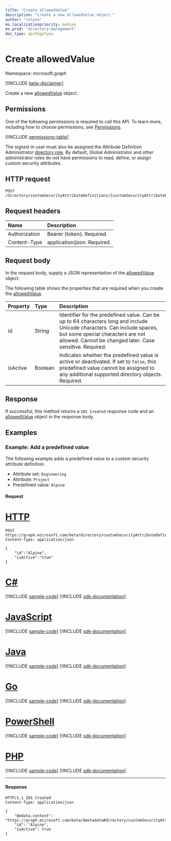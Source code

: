 ```yaml
---
title: "Create allowedValue"
description: "Create a new allowedValue object."
author: "rolyon"
ms.localizationpriority: medium
ms.prod: "directory-management"
doc_type: apiPageType
---
```


# Create allowedValue
Namespace: microsoft.graph

[!INCLUDE [beta-disclaimer](../../includes/beta-disclaimer.md)]

Create a new [allowedValue](../resources/allowedvalue.md) object.

## Permissions
One of the following permissions is required to call this API. To learn more, including how to choose permissions, see [Permissions](/graph/permissions-reference).

<!-- { "blockType": "permissions", "name": "customsecurityattributedefinition_post_allowedvalues" } -->
[!INCLUDE [permissions-table](../includes/permissions/customsecurityattributedefinition-post-allowedvalues-permissions.md)]

The signed-in user must also be assigned the Attribute Definition Administrator [directory role](/azure/active-directory/roles/permissions-reference). By default, Global Administrator and other administrator roles do not have permissions to read, define, or assign custom security attributes.

## HTTP request

<!-- {
  "blockType": "ignored"
}
-->
``` http
POST /directory/customSecurityAttributeDefinitions/{customSecurityAttributeDefinitionId}/allowedValues
```


## Request headers
|Name|Description|
|:---|:---|
|Authorization|Bearer {token}. Required.|
|Content-Type|application/json. Required.|

## Request body
In the request body, supply a JSON representation of the [allowedValue](../resources/allowedvalue.md) object.

The following table shows the properties that are required when you create the [allowedValue](../resources/allowedvalue.md).

|Property|Type|Description|
|:---|:---|:---|
|id|String|Identifier for the predefined value. Can be up to 64 characters long and include Unicode characters. Can include spaces, but some special characters are not allowed. Cannot be changed later. Case sensitive. Required.|
|isActive|Boolean|Indicates whether the predefined value is active or deactivated. If set to `false`, this predefined value cannot be assigned to any additional supported directory objects. Required.|



## Response

If successful, this method returns a `201 Created` response code and an [allowedValue](../resources/allowedvalue.md) object in the response body.

## Examples

### Example: Add a predefined value

The following example adds a predefined value to a custom security attribute definition.

+ Attribute set: `Engineering`
+ Attribute: `Project`
+ Predefined value: `Alpine`

#### Request

# [HTTP](#tab/http)
<!-- {
  "blockType": "request",
  "name": "create_allowedvalue",
  "sampleKeys": ["Engineering_Project"]
}
-->
``` http
POST https://graph.microsoft.com/beta/directory/customSecurityAttributeDefinitions/Engineering_Project/allowedValues
Content-Type: application/json

{
    "id":"Alpine",
    "isActive":"true"
}
```

# [C#](#tab/csharp)
[!INCLUDE [sample-code](../includes/snippets/csharp/create-allowedvalue-csharp-snippets.md)]
[!INCLUDE [sdk-documentation](../includes/snippets/snippets-sdk-documentation-link.md)]

# [JavaScript](#tab/javascript)
[!INCLUDE [sample-code](../includes/snippets/javascript/create-allowedvalue-javascript-snippets.md)]
[!INCLUDE [sdk-documentation](../includes/snippets/snippets-sdk-documentation-link.md)]

# [Java](#tab/java)
[!INCLUDE [sample-code](../includes/snippets/java/create-allowedvalue-java-snippets.md)]
[!INCLUDE [sdk-documentation](../includes/snippets/snippets-sdk-documentation-link.md)]

# [Go](#tab/go)
[!INCLUDE [sample-code](../includes/snippets/go/create-allowedvalue-go-snippets.md)]
[!INCLUDE [sdk-documentation](../includes/snippets/snippets-sdk-documentation-link.md)]

# [PowerShell](#tab/powershell)
[!INCLUDE [sample-code](../includes/snippets/powershell/create-allowedvalue-powershell-snippets.md)]
[!INCLUDE [sdk-documentation](../includes/snippets/snippets-sdk-documentation-link.md)]

# [PHP](#tab/php)
[!INCLUDE [sample-code](../includes/snippets/php/create-allowedvalue-php-snippets.md)]
[!INCLUDE [sdk-documentation](../includes/snippets/snippets-sdk-documentation-link.md)]

---



#### Response
<!-- {
  "blockType": "response",
  "truncated": true,
  "@odata.type": "microsoft.graph.allowedValue"
}
-->
``` http
HTTP/1.1 201 Created
Content-Type: application/json

{
    "@odata.context": "https://graph.microsoft.com/beta/$metadata#directory/customSecurityAttributeDefinitions('Engineering_Project')/allowedValues/$entity",
    "id": "Alpine",
    "isActive": true
}
```
